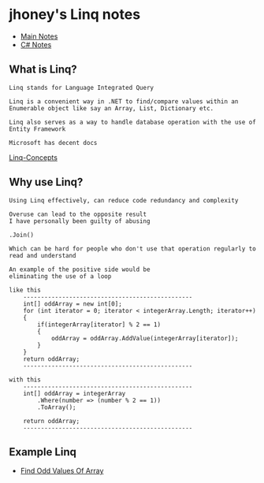 # jhoney's Linq notes #
* [Main Notes](../../README.md#quick-links)
* [C# Notes](../README.md#quick-links)

## What is Linq? ##
    Linq stands for Language Integrated Query

    Linq is a convenient way in .NET to find/compare values within an Enumerable object like say an Array, List, Dictionary etc.

    Linq also serves as a way to handle database operation with the use of Entity Framework

    Microsoft has decent docs 

[Linq-Concepts](https://learn.microsoft.com/en-us/dotnet/csharp/programming-guide/concepts/linq/)

## Why use Linq? ##
    Using Linq effectively, can reduce code redundancy and complexity

    Overuse can lead to the opposite result
    I have personally been guilty of abusing

    .Join()

    Which can be hard for people who don't use that operation regularly to read and understand

    An example of the positive side would be
    eliminating the use of a loop 
    
    like this
        ------------------------------------------------
        int[] oddArray = new int[0];
        for (int iterator = 0; iterator < integerArray.Length; iterator++)
        {
            if(integerArray[iterator] % 2 == 1)
            {
                oddArray = oddArray.AddValue(integerArray[iterator]);
            }
        }
        return oddArray;
        ------------------------------------------------

    with this
        ------------------------------------------------
        int[] oddArray = integerArray
            .Where(number => (number % 2 == 1))
            .ToArray();        

        return oddArray;
        ------------------------------------------------

## Example Linq ##
* [Find Odd Values Of Array](./FindOddValues.cs)
